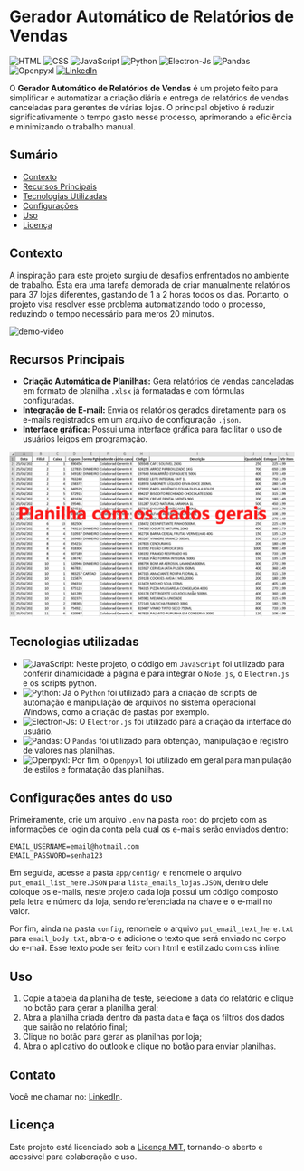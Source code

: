 # Gerador Automático de Relatórios de Vendas

![HTML](https://img.shields.io/badge/HTML-red)
![CSS](https://img.shields.io/badge/CSS-blue)
![JavaScript](https://img.shields.io/badge/JavaScript-yellow)
![Python](https://img.shields.io/badge/Python-yellow)
![Electron-Js](https://img.shields.io/badge/ElectronJS-blue)
![Pandas](https://img.shields.io/badge/Pandas-green)
![Openpyxl](https://img.shields.io/badge/Openpyxl-green)
[![LinkedIn](https://img.shields.io/badge/Connect%20on-LinkedIn-blue)](https://www.linkedin.com/in/oihenriquegomes/)

O **Gerador Automático de Relatórios de Vendas** é um projeto feito
para simplificar e automatizar a criação diária e entrega de relatórios de vendas canceladas para gerentes de várias
lojas. O principal objetivo é reduzir significativamente o tempo gasto nesse processo, aprimorando a eficiência e
minimizando o trabalho manual.

## Sumário

- [Contexto](#Contexto)
- [Recursos Principais](#Recursos-Principais)
- [Tecnologias Utilizadas](#Tecnologias-Utilizadas)
- [Configurações](#Configurações-antes-do-uso)
- [Uso](#Uso)
- [Licença](#Licença)

## Contexto

A inspiração para este projeto surgiu de desafios enfrentados no ambiente de trabalho.
Esta era uma tarefa demorada de criar manualmente relatórios para 37 lojas diferentes, gastando de 1 a 2 horas todos os
dias. Portanto, o projeto visa resolver esse problema automatizando todo o processo, reduzindo o tempo necessário para
meros 20 minutos.

![demo-video](screenshots/video1.gif)

## Recursos Principais

- **Criação Automática de Planilhas:** Gera relatórios de vendas canceladas em formato de planilha `.xlsx` já formatadas
  e com fórmulas configuradas.
- **Integração de E-mail:** Envia os relatórios gerados diretamente para os e-mails registrados em um arquivo de
  configuração `.json`.
- **Interface gráfica:** Possui uma interface gráfica para facilitar o uso de usuários leigos em programação.

![demo-video2](screenshots/video2.gif)

## Tecnologias utilizadas

- ![JavaScript](https://img.shields.io/badge/JavaScript-yellow): Neste projeto, o código em `JavaScript` foi utilizado
  para conferir dinamicidade à página e para integrar o `Node.js`, o `Electron.js` e os scripts python.
- ![Python](https://img.shields.io/badge/Python-yellow): Já o `Python` foi utilizado para a criação de scripts de
  automação e manipulação de arquivos no sistema operacional Windows, como a criação de pastas por exemplo.
- ![Electron-Js](https://img.shields.io/badge/ElectronJS-blue): O `Electron.js` foi utilizado para a criação da interface do
  usuário.
- ![Pandas](https://img.shields.io/badge/Pandas-green): O `Pandas` foi utilizado para obtenção, manipulação e registro de
  valores nas planilhas.
- ![Openpyxl](https://img.shields.io/badge/Openpyxl-green): Por fim, o `Openpyxl` foi utilizado em geral para manipulação
  de estilos e formatação das planilhas.

## Configurações antes do uso

Primeiramente, crie um arquivo `.env` na pasta `root` do projeto com as informações de login da conta pela qual os
e-mails serão enviados dentro:

```env
EMAIL_USERNAME=email@hotmail.com
EMAIL_PASSWORD=senha123
```

Em seguida, acesse a pasta `app/config/` e renomeie o arquivo `put_email_list_here.JSON` para `lista_emails_lojas.JSON`,
dentro dele coloque os e-mails, neste projeto cada loja possui um código composto pela letra e número da loja, sendo
referenciada na chave e o e-mail no valor.

Por fim, ainda na pasta `config`, renomeie o arquivo `put_email_text_here.txt` para `email_body.txt`, abra-o e adicione
o texto que será enviado no corpo do e-mail. Esse texto pode ser feito com html e estilizado com css inline.

## Uso

1. Copie a tabela da planilha de teste, selecione a data do relatório e clique no botão para gerar a planilha geral;
2. Abra a planilha criada dentro da pasta `data` e faça os filtros dos dados que sairão no relatório final;
3. Clique no botão para gerar as planilhas por loja;
4. Abra o aplicativo do outlook e clique no botão para enviar planilhas.

## Contato

Você me chamar no: [LinkedIn](https://www.linkedin.com/in/oihenriquegomes/).

## Licença

Este projeto está licenciado sob a [Licença MIT](LICENSE), tornando-o aberto e acessível para colaboração e uso.

